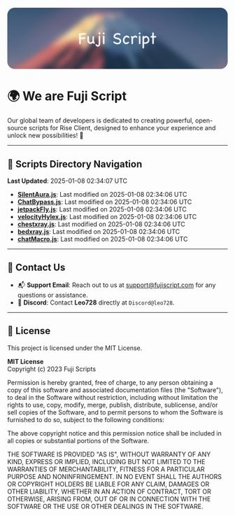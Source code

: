 ![Banner](.github/b.webp)

# 🌍 **We are Fuji Script**

Our global team of developers is dedicated to creating powerful, open-source scripts for Rise Client, designed to enhance your experience and unlock new possibilities! 🌟

---
<!-- SCRIPTS_NAVIGATION_START -->
## 📂 **Scripts Directory Navigation**

**Last Updated**: 2025-01-08 02:34:07 UTC

- **[SilentAura.js](scripts/SilentAura.js)**: Last modified on 2025-01-08 02:34:06 UTC
- **[ChatBypass.js](scripts/ChatBypass.js)**: Last modified on 2025-01-08 02:34:06 UTC
- **[jetpackFly.js](scripts/jetpackFly.js)**: Last modified on 2025-01-08 02:34:06 UTC
- **[velocityHylex.js](scripts/velocityHylex.js)**: Last modified on 2025-01-08 02:34:06 UTC
- **[chestxray.js](scripts/chestxray.js)**: Last modified on 2025-01-08 02:34:06 UTC
- **[bedxray.js](scripts/bedxray.js)**: Last modified on 2025-01-08 02:34:06 UTC
- **[chatMacro.js](scripts/chatMacro.js)**: Last modified on 2025-01-08 02:34:06 UTC

<!-- SCRIPTS_NAVIGATION_END -->

---

## 💬 **Contact Us**  
- 📬 **Support Email**: Reach out to us at [support@fujiscript.com](mailto:support@fujiscript.com) for any questions or assistance.  
- 💬 **Discord**: Contact **Leo728** directly at `Discord@leo728`.

---

## 📜 **License**

This project is licensed under the MIT License.  

**MIT License**  
Copyright (c) 2023 Fuji Scripts  

Permission is hereby granted, free of charge, to any person obtaining a copy of this software and associated documentation files (the "Software"), to deal in the Software without restriction, including without limitation the rights to use, copy, modify, merge, publish, distribute, sublicense, and/or sell copies of the Software, and to permit persons to whom the Software is furnished to do so, subject to the following conditions:  

The above copyright notice and this permission notice shall be included in all copies or substantial portions of the Software.  

THE SOFTWARE IS PROVIDED "AS IS", WITHOUT WARRANTY OF ANY KIND, EXPRESS OR IMPLIED, INCLUDING BUT NOT LIMITED TO THE WARRANTIES OF MERCHANTABILITY, FITNESS FOR A PARTICULAR PURPOSE AND NONINFRINGEMENT. IN NO EVENT SHALL THE AUTHORS OR COPYRIGHT HOLDERS BE LIABLE FOR ANY CLAIM, DAMAGES OR OTHER LIABILITY, WHETHER IN AN ACTION OF CONTRACT, TORT OR OTHERWISE, ARISING FROM, OUT OF OR IN CONNECTION WITH THE SOFTWARE OR THE USE OR OTHER DEALINGS IN THE SOFTWARE.  
